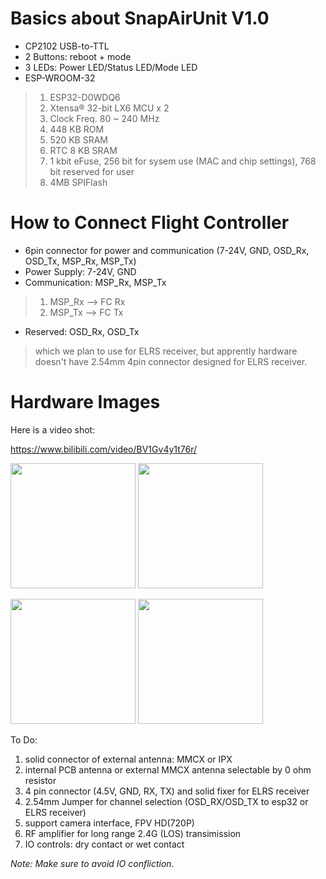 
# Basics about SnapAirUnit V1.0

* CP2102 USB-to-TTL
* 2 Buttons: reboot + mode
* 3 LEDs: Power LED/Status LED/Mode LED
* ESP-WROOM-32 
> 1. ESP32-D0WDQ6 
> 2. Xtensa® 32-bit LX6 MCU x 2 
> 3. Clock Freq. 80 ~ 240 MHz 
> 4. 448 KB ROM
> 5. 520 KB SRAM
> 6. RTC 8 KB SRAM
> 7. 1 kbit  eFuse, 256 bit for sysem use (MAC and chip settings), 768 bit reserved for user
> 8. 4MB SPIFlash

 # How to Connect Flight Controller

 * 6pin connector for power and communication (7-24V, GND, OSD_Rx, OSD_Tx, MSP_Rx, MSP_Tx)
 * Power Supply: 7-24V, GND
 * Communication: MSP_Rx, MSP_Tx
 > 1. MSP_Rx --> FC Rx
 > 2. MSP_Tx --> FC Tx
 * Reserved: OSD_Rx, OSD_Tx
 > which we plan to use for ELRS receiver, but apprently hardware doesn't have 2.54mm 4pin connector designed for ELRS receiver.


 # Hardware Images

 Here is a video shot:

https://www.bilibili.com/video/BV1Gv4y1t76r/
 

 <image src="./images/snap_air_unit_hw_v10_front.png" width="200"> <image src="./images/snap_air_unit_hw_v10_back.png" width="200">

 <image src="./images/snap_air_unit_hw_v10_front_rel.png" width="200"> <image src="./images/snap_air_unit_hw_v10_back_rel.png" width="200">

 To Do:
 
 1. solid connector of external antenna: MMCX or IPX
 2. internal PCB antenna or external MMCX antenna selectable by 0 ohm resistor
 3. 4 pin connector (4.5V, GND, RX, TX) and solid fixer for ELRS receiver
 4. 2.54mm Jumper for channel selection (OSD_RX/OSD_TX to esp32 or ELRS receiver)
 5. support camera interface, FPV HD(720P)
 6. RF amplifier for long range 2.4G (LOS) transimission
 7. IO controls: dry contact or wet contact

 *Note: Make sure to avoid IO confliction.*
